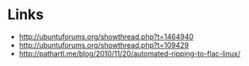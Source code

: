 Links
=====

- http://ubuntuforums.org/showthread.php?t=1464940
- http://ubuntuforums.org/showthread.php?t=109429
- http://pathartl.me/blog/2010/11/20/automated-ripping-to-flac-linux/
